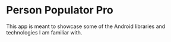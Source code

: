 # Person Populator Pro
This app is meant to showcase some of the Android libraries and technologies I am familiar with.

